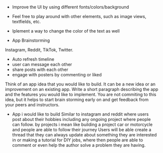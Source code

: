 - Improve the UI by using different fonts/colors/background
- Feel free to play around with other elements, such as image views, textfields, etc.
- Iplement a way to change the color of the text as well

- App Brainstorming

Instagram, Reddit, TikTok, Twitter.
- Auto refresh timeline
- user can message each other
- share posts with each other
- engage with posters by commenting or liked


Think of an app idea that you would like to build. It can be a new idea or an improvement on an existing app. Write a short paragraph describing the app and the features you would like to implement.
You are not commiting to this idea, but it helps to start brain storming early on and get feedback from your peers and instructors.

- App i would like to build
Similar to instagram and reddit where users post about their hobbies including any ongoing project where people can follow.
by projects i mean like building a project car or motorcycle and people are able to follow their journey
Users will be able create a thread that they can always update about something they are interested in or making a tutorial for DIY jobs, where then people are able to comment or even help
the author solve a problem they are having. 
